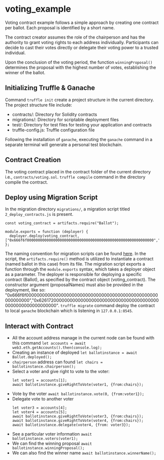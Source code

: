 # voting_example
Voting contract example follows a simple approach by creating one contract per ballot. Each proposal is identified by a short name.

The contract creator assumes the role of the chairperson and has the authority to grant voting rights to each address individually. Participants can decide to cast their votes directly or delegate their voting power to a trusted individual.

Upon the conclusion of the voting period, the function `winningProposal()` determines the proposal with the highest number of votes, establishing the winner of the ballot.

## Initializing Truffle & Ganache
Command `truffle init` create a project structure in the current directory.
The project structure file include: 

- contracts/: Directory for Solidity contracts
- migrations/: Directory for scriptable deployment files
- test/: Directory for test files for testing your application and contracts
- truffle-config.js: Truffle configuration file

Following the installation of `ganache`, executing the `ganache` command in a separate terminal will generate a personal test blockchain.

## Contract Creation
The voting contract placed in the contract folder of the current directory i.e., `contracts/voting.sol`.
`truffle compile` command in the directory compile the contract.

## Deploy using Migration Script
In the migration directory `migrations/`, a migration script titled `2_deploy_contracts.js` is present.
```
const voting_contract = artifacts.require("Ballot");

module.exports = function (deployer) {
  deployer.deploy(voting_contract, ["0x666f6f0000000000000000000000000000000000000000000000000000000000","0x6261720000000000000000000000000000000000000000000000000000000000"]);
};
```
The naming convention for migration scripts can be found [here](https://trufflesuite.com/docs/truffle/how-to/contracts/run-migrations/#migration-files).
In the script, the `artifacts.require()` method is utilized to instantiate a contract (named ballot in this case) from its file.
The migration script exports a function through the `module.exports` syntax, which takes a deployer object as a parameter.
The deployer is responsible for deploying a specific contract (Ballot), as specified by the contract object (voting_contract).
The constructor argument (proposalNames) must also be provided in the deployment, like so: "0x666f6f0000000000000000000000000000000000000000000000000000000000","0x6261720000000000000000000000000000000000000000000000000000000000".
`truffle migrate` command deploy the contract to local `ganache` blockchain which is listening in `127.0.0.1:8545`.

## Interact with Contract
- All the account address manage in the current node can be found with this command `let accounts = await web3.eth.getAccounts().then(console.log);`
- Creating an instance of deployed `let ballotinstance = await Ballot.deployed();`
- `chairperson` address can found `let chairs = ballotinstance.chairperson();`
- Select a voter and give right to vote to the voter:
  ```
  let voter1 = accounts[1];
  await ballotinstance.giveRightToVote(voter1, {from:chairs});
  ```
- Vote by the voter `await ballotinstance.vote(0, {from:voter1});`
- Delegate vote to another voter
  ```
  let voter3 = accounts[4];
  let voter4 = accounts[5];
  await ballotinstance.giveRightToVote(voter3, {from:chairs});
  await ballotinstance.giveRightToVote(voter4, {from:chairs});
  await ballotinstance.delegate(voter4, {from: voter3});
  ```
- See a particular voter information `await ballotinstance.voters(voter1);`
- We can find the winning proposal `await ballotinstance.winningProposal();`
- We can also find the winner name `await ballotinstance.winnerName();`
  

